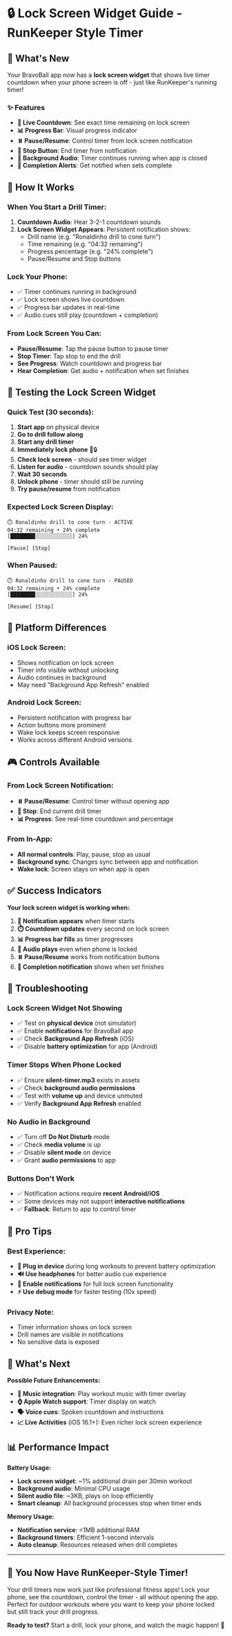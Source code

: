 # 🔒 Lock Screen Widget Guide - RunKeeper Style Timer

## 🚀 What's New

Your BravoBall app now has a **lock screen widget** that shows live timer countdown when your phone screen is off - just like RunKeeper's running timer! 

### ✨ Features
- **📱 Live Countdown**: See exact time remaining on lock screen
- **📊 Progress Bar**: Visual progress indicator 
- **⏸️ Pause/Resume**: Control timer from lock screen notification
- **🛑 Stop Button**: End timer from notification
- **🎵 Background Audio**: Timer continues running when app is closed
- **🔔 Completion Alerts**: Get notified when sets complete

## 🎯 How It Works

### **When You Start a Drill Timer:**
1. **Countdown Audio**: Hear 3-2-1 countdown sounds
2. **Lock Screen Widget Appears**: Persistent notification shows:
   - Drill name (e.g. "Ronaldinho drill to cone turn")
   - Time remaining (e.g. "04:32 remaining")
   - Progress percentage (e.g. "24% complete")
   - Pause/Resume and Stop buttons

### **Lock Your Phone:**
- ✅ Timer continues running in background
- ✅ Lock screen shows live countdown
- ✅ Progress bar updates in real-time
- ✅ Audio cues still play (countdown + completion)

### **From Lock Screen You Can:**
- **Pause/Resume**: Tap the pause button to pause timer
- **Stop Timer**: Tap stop to end the drill
- **See Progress**: Watch countdown and progress bar
- **Hear Completion**: Get audio + notification when set finishes

## 📱 Testing the Lock Screen Widget

### **Quick Test (30 seconds):**
1. **Start app** on physical device
2. **Go to drill follow along** 
3. **Start any drill timer**
4. **Immediately lock phone** 📱🔒
5. **Check lock screen** - should see timer widget
6. **Listen for audio** - countdown sounds should play
7. **Wait 30 seconds** 
8. **Unlock phone** - timer should still be running
9. **Try pause/resume** from notification

### **Expected Lock Screen Display:**
```
⏱️ Ronaldinho drill to cone turn - ACTIVE
04:32 remaining • 24% complete
[████████░░░░░░░░░░░░] 24%

[Pause] [Stop]
```

### **When Paused:**
```
⏱️ Ronaldinho drill to cone turn - PAUSED
04:32 remaining • 24% complete
[████████░░░░░░░░░░░░] 24%

[Resume] [Stop]
```

## 🔧 Platform Differences

### **iOS Lock Screen:**
- Shows notification on lock screen
- Timer info visible without unlocking
- Audio continues in background
- May need "Background App Refresh" enabled

### **Android Lock Screen:**
- Persistent notification with progress bar
- Action buttons more prominent
- Wake lock keeps screen responsive
- Works across different Android versions

## 🎮 Controls Available

### **From Lock Screen Notification:**
- **⏸️ Pause/Resume**: Control timer without opening app
- **🛑 Stop**: End current drill timer
- **📊 Progress**: See real-time countdown and percentage

### **From In-App:**
- **All normal controls**: Play, pause, stop as usual
- **Background sync**: Changes sync between app and notification
- **Wake lock**: Screen stays on when app is open

## ✅ Success Indicators

**Your lock screen widget is working when:**

1. **🔔 Notification appears** when timer starts
2. **⏱️ Countdown updates** every second on lock screen  
3. **📊 Progress bar fills** as timer progresses
4. **🎵 Audio plays** even when phone is locked
5. **⏸️ Pause/Resume** works from notification buttons
6. **🎯 Completion notification** shows when set finishes

## 🐛 Troubleshooting

### **Lock Screen Widget Not Showing**
- ✅ Test on **physical device** (not simulator)
- ✅ Enable **notifications** for BravoBall app
- ✅ Check **Background App Refresh** (iOS)
- ✅ Disable **battery optimization** for app (Android)

### **Timer Stops When Phone Locked**
- ✅ Ensure **silent-timer.mp3** exists in assets
- ✅ Check **background audio permissions**
- ✅ Test with **volume up** and device unmuted
- ✅ Verify **Background App Refresh** enabled

### **No Audio in Background**
- ✅ Turn off **Do Not Disturb** mode
- ✅ Check **media volume** is up
- ✅ Disable **silent mode** on device
- ✅ Grant **audio permissions** to app

### **Buttons Don't Work**
- ✅ Notification actions require **recent Android/iOS**
- ✅ Some devices may not support **interactive notifications**
- ✅ **Fallback**: Return to app to control timer

## 🎯 Pro Tips

### **Best Experience:**
- **🔋 Plug in device** during long workouts to prevent battery optimization
- **🔊 Use headphones** for better audio cue experience  
- **📱 Enable notifications** for full lock screen functionality
- **⚡ Use debug mode** for faster testing (10x speed)

### **Privacy Note:**
- Timer information shows on lock screen
- Drill names are visible in notifications
- No sensitive data is exposed

## 🚀 What's Next

**Possible Future Enhancements:**
- **🎵 Music integration**: Play workout music with timer overlay
- **⌚ Apple Watch support**: Timer display on watch
- **🗣️ Voice cues**: Spoken countdown and instructions  
- **📈 Live Activities** (iOS 16.1+): Even richer lock screen experience

## 📊 Performance Impact

**Battery Usage:**
- **Lock screen widget**: ~1% additional drain per 30min workout
- **Background audio**: Minimal CPU usage
- **Silent audio file**: ~3KB, plays on loop efficiently
- **Smart cleanup**: All background processes stop when timer ends

**Memory Usage:**
- **Notification service**: <1MB additional RAM
- **Background timers**: Efficient 1-second intervals
- **Auto cleanup**: Resources released when drill completes

---

## 🎉 You Now Have RunKeeper-Style Timer!

Your drill timers now work just like professional fitness apps! Lock your phone, see the countdown, control the timer - all without opening the app. Perfect for outdoor workouts where you want to keep your phone locked but still track your drill progress.

**Ready to test?** Start a drill, lock your phone, and watch the magic happen! 🚀 